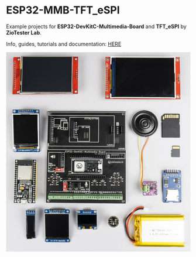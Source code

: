 # ESP32-MMB-TFT_eSPI

Example projects for **ESP32-DevKitC-Multimedia-Board**  and **TFT_eSPI** by **ZioTester Lab**.

Info, guides, tutorials and documentation: [HERE](http://ziotester.github.io/hardware/mmb)

![](kit.jpg)
